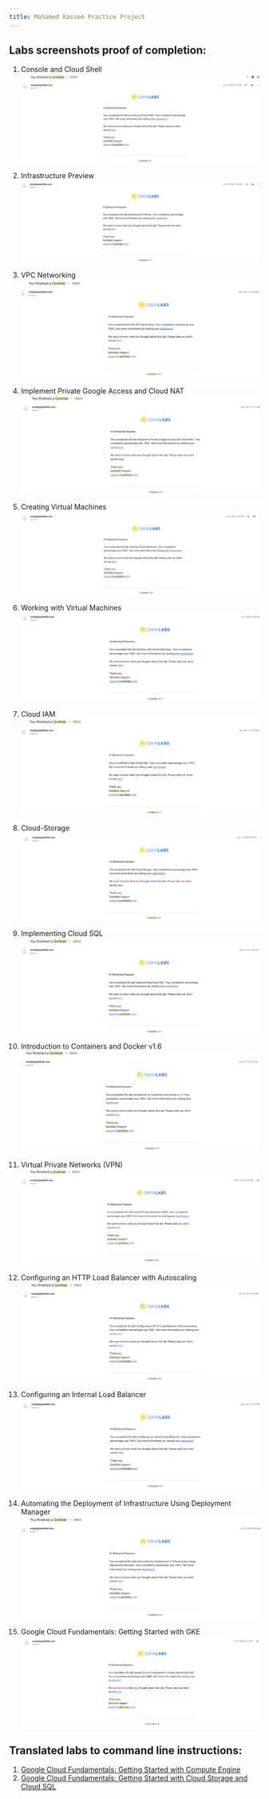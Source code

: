 ```yaml
---
title: Mohamed Kassem Practice Project
---
```


## Labs screenshots proof of completion:

1. Console and Cloud Shell
![Console-and-Cloud-Shell](./labs_screenshots/Console-and-Cloud-Shell.png)

2. Infrastructure Preview
![Infrastructure-Preview](./labs_screenshots/Infrastructure-Preview.png)

3. VPC Networking
![VPC-Networking](./labs_screenshots/VPC-Networking.png)

4. Implement Private Google Access and Cloud NAT
![Implement-Private-Google-Access-and-Cloud-NAT](./labs_screenshots/Implement-Private-Google-Access-and-Cloud-NAT.png)

5. Creating Virtual Machines
![Creating-Virtual-Machines](./labs_screenshots/Creating-Virtual-Machines.png)

6. Working with Virtual Machines
![Working-with-Virtual-Machines](./labs_screenshots/Working-with-Virtual-Machines.png)

7. Cloud IAM
![Cloud-IAM](./labs_screenshots/Cloud-IAM.png)

8. Cloud-Storage
![Cloud-Storage](./labs_screenshots/Cloud-Storage.png)

9. Implementing Cloud SQL
![Implementing Cloud SQL](./labs_screenshots/Implementing-Cloud-SQL.png)

10. Introduction to Containers and Docker v1.6
![Introduction to Containers and Docker v1.6](./labs_screenshots/Introduction-to-Containers-and-Docker-v1-6.png)

11. Virtual Private Networks (VPN)
![Virtual Private Networks VPN](./labs_screenshots/Virtual-Private-Networks-VPN.png)

12. Configuring an HTTP Load Balancer with Autoscaling
![Configuring an HTTP Load Balancer with Autoscaling](./labs_screenshots/Configuring-an-HTTP-Load-Balancer-with-Autoscaling.png)

13. Configuring an Internal Load Balancer
![Configuring an Internal Load Balancer](./labs_screenshots/Configuring-an-Internal-Load-Balancer.png)

14. Automating the Deployment of Infrastructure Using Deployment Manager
![Automating the Deployment of Infrastructure Using Deployment Manager](./labs_screenshots/Automating-the-Deployment-of-Infrastructure-Using-Deployment-Manager.png)

15. Google Cloud Fundamentals: Getting Started with GKE
![Google Cloud Fundamentals: Getting Started with GKE](./labs_screenshots/Google-Cloud-Fundamentals-Getting-Started-with-GKE.png)

## Translated labs to command line instructions:

1. [Google Cloud Fundamentals: Getting Started with Compute Engine](./labs_cli/Google-Cloud-Fundamentals-Getting-Started-with-Compute-Engine.md)
2. [Google Cloud Fundamentals: Getting Started with Cloud Storage and Cloud SQL](./labs_cli/Google-Cloud-Fundamentals-Getting-Started-with-Cloud-Storage-and-Cloud-SQL.md)